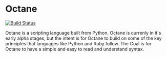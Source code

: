 # Octane
[![Build Status](https://travis-ci.com/leonard112/octane.svg?branch=main)](https://travis-ci.com/leonard112/octane)

Octane is a scripting language built from Python. Octane is currenly in it's early alpha stages, but the intent is for Octane to build on some of the key principles that languages like Python and Ruby follow. The Goal is for Octane to have a simple and easy to read and understand syntax.
